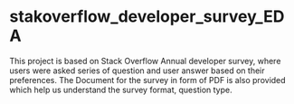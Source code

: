 # stakoverflow_developer_survey_EDA
This project is based on Stack Overflow Annual developer survey, where users were asked series of question and user answer based on their preferences.  The Document for the survey in form of PDF is also provided which help us understand the survey format, question type.

